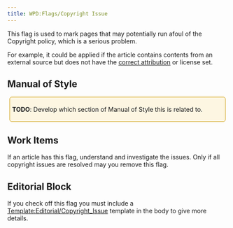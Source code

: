 ```yaml
---
title: WPD:Flags/Copyright Issue
---
```

<p>This flag is used to mark pages that may potentially run afoul of the Copyright policy, which is a serious problem.
</p><p>For example, it could be applied if the article contains contents from an external source but does not have the <a href="/wiki/WPD:External_Attribution" title="WPD:External Attribution">correct attribution</a> or license set.
</p>
<h2><span class="mw-headline" id="Manual_of_Style">Manual of Style</span></h2>
<div style="border:1px solid hsl(45, 100%, 40%); padding:5px; margin:5px; background-color:hsl(45, 88%, 94%); border-radius:5px">
<p><b>TODO</b>:  Develop which section of Manual of Style this is related to.
</p>
</div>
<h2><span class="mw-headline" id="Work_Items">Work Items</span></h2>
<p>If an article has this flag, understand and investigate the issues. Only if all copyright issues are resolved may you remove this flag.
</p>
<h2><span class="mw-headline" id="Editorial_Block">Editorial Block</span></h2>
<p>If you check off this flag you must include a <a href="/wiki/Template:Editorial/Copyright_Issue" title="Template:Editorial/Copyright Issue">Template:Editorial/Copyright_Issue</a> template in the body to give more details.
</p>
<!-- Saved in parser cache with key wpwiki:pcache:idhash:274-0!*!0!!*!*!*!esi=1 and timestamp 20150731181756 and revision id 1246
 -->
